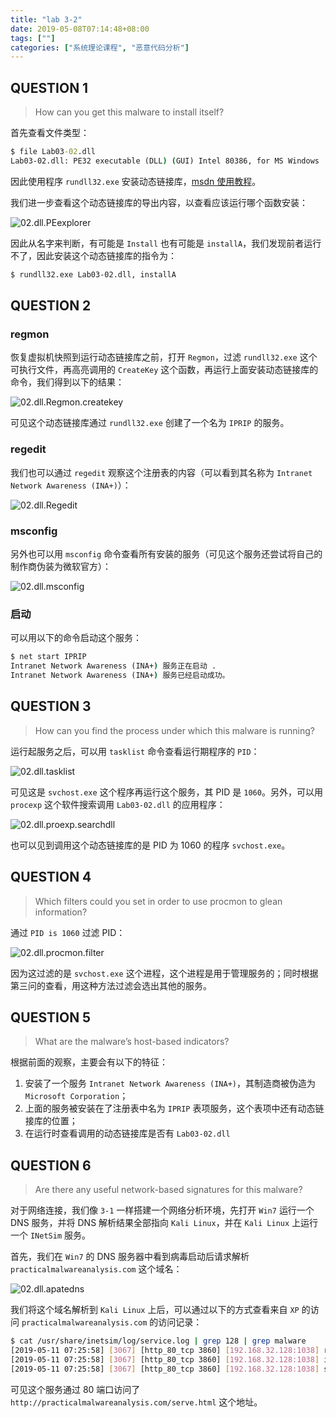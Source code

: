 ```yaml
---
title: "lab 3-2"
date: 2019-05-08T07:14:48+08:00
tags: [""]
categories: ["系统理论课程", "恶意代码分析"]
---
```



## QUESTION 1

> How can you get this malware to install itself?

首先查看文件类型：

```cmd
$ file Lab03-02.dll
Lab03-02.dll: PE32 executable (DLL) (GUI) Intel 80386, for MS Windows
```

因此使用程序 `rundll32.exe` 安装动态链接库，[msdn 使用教程](<https://support.microsoft.com/en-us/help/164787/info-windows-rundll-and-rundll32-interface>)。

我们进一步查看这个动态链接库的导出内容，以查看应该运行哪个函数安装：

![02.dll.PEexplorer](../02.dll.PEexplorer.png)

因此从名字来判断，有可能是 `Install` 也有可能是 `installA`，我们发现前者运行不了，因此安装这个动态链接库的指令为：

```bash
$ rundll32.exe Lab03-02.dll, installA
```

## QUESTION 2

### regmon

恢复虚拟机快照到运行动态链接库之前，打开 `Regmon`，过滤 `rundll32.exe` 这个可执行文件，再高亮调用的 `CreateKey` 这个函数，再运行上面安装动态链接库的命令，我们得到以下的结果：

![02.dll.Regmon.createkey](../02.dll.Regmon.createkey.png)

可见这个动态链接库通过 `rundll32.exe` 创建了一个名为 `IPRIP` 的服务。

### regedit

我们也可以通过 `regedit` 观察这个注册表的内容（可以看到其名称为 `Intranet Network Awareness (INA+)`）：

![02.dll.Regedit](../02.dll.Regedit.png)

### msconfig

另外也可以用 `msconfig` 命令查看所有安装的服务（可见这个服务还尝试将自己的制作商伪装为微软官方）：

![02.dll.msconfig](../02.dll.msconfig.png)

### 启动

可以用以下的命令启动这个服务：

```cmd
$ net start IPRIP
Intranet Network Awareness (INA+) 服务正在启动 .
Intranet Network Awareness (INA+) 服务已经启动成功。
```

## QUESTION 3

> How can you find the process under which this malware is running?

运行起服务之后，可以用 `tasklist` 命令查看运行期程序的 `PID`：

![02.dll.tasklist](../02.dll.tasklist.png)

可见这是 `svchost.exe` 这个程序再运行这个服务，其 PID 是 `1060`。另外，可以用 `procexp` 这个软件搜索调用 `Lab03-02.dll` 的应用程序：

![02.dll.proexp.searchdll](../02.dll.proexp.searchdll.png)

也可以见到调用这个动态链接库的是 PID 为 1060 的程序 `svchost.exe`。

## QUESTION 4

> Which filters could you set in order to use procmon to glean information?

通过 `PID is 1060` 过滤 PID：

![02.dll.procmon.filter](../02.dll.procmon.filter.png)

因为这过滤的是 `svchost.exe` 这个进程，这个进程是用于管理服务的；同时根据第三问的查看，用这种方法过滤会选出其他的服务。

## QUESTION 5

> What are the malware’s host-based indicators?

根据前面的观察，主要会有以下的特征：

1. 安装了一个服务 `Intranet Network Awareness (INA+)`，其制造商被伪造为 `Microsoft Corporation`；
2. 上面的服务被安装在了注册表中名为 `IPRIP` 表项服务，这个表项中还有动态链接库的位置；
3. 在运行时查看调用的动态链接库是否有 `Lab03-02.dll`

## QUESTION 6

> Are there any useful network-based signatures for this malware?

对于网络连接，我们像 `3-1` 一样搭建一个网络分析环境，先打开 `Win7` 运行一个 DNS 服务，并将 DNS 解析结果全部指向 `Kali Linux`，并在 `Kali Linux` 上运行一个 `INetSim` 服务。

首先，我们在 `Win7` 的 DNS 服务器中看到病毒启动后请求解析 `practicalmalwareanalysis.com` 这个域名：

![02.dll.apatedns](../02.dll.apatedns.png)

我们将这个域名解析到 `Kali Linux` 上后，可以通过以下的方式查看来自 `XP`  的访问 `practicalmalwareanalysis.com` 的访问记录：

```bash
$ cat /usr/share/inetsim/log/service.log | grep 128 | grep malware
[2019-05-11 07:25:58] [3067] [http_80_tcp 3860] [192.168.32.128:1038] recv: Host: practicalmalwareanalysis.com
[2019-05-11 07:25:58] [3067] [http_80_tcp 3860] [192.168.32.128:1038] info: Request URL: http://practicalmalwareanalysis.com/serve.html
[2019-05-11 07:25:58] [3067] [http_80_tcp 3860] [192.168.32.128:1038] stat: 1 method=GET url=http://practicalmalwareanalysis.com/serve.html sent=/usr/share/inetsim/data/http/fakefiles/sample.html postdata=
```

可见这个服务通过 80 端口访问了 `http://practicalmalwareanalysis.com/serve.html` 这个地址。
